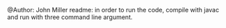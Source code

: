 @Author: John Miller
readme: in order to run the code, compile with javac and run with three command line argument.

